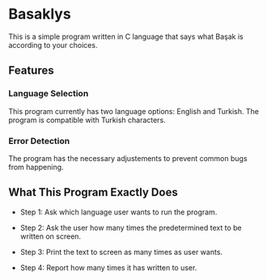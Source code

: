 # Basaklys
This is a simple program written in C language that says what Başak is according to your choices.

## Features
### Language Selection
This program currently has two language options: English and Turkish. 
The program is compatible with Turkish characters.

### Error Detection
The program has the necessary adjustements to prevent common bugs from happening.

## What This Program Exactly Does
- Step 1: Ask which language user wants to run the program.
* Step 2: Ask the user how many times the predetermined text to be written on screen.
+ Step 3: Print the text to screen as many times as user wants.
- Step 4: Report how many times it has written to user.
